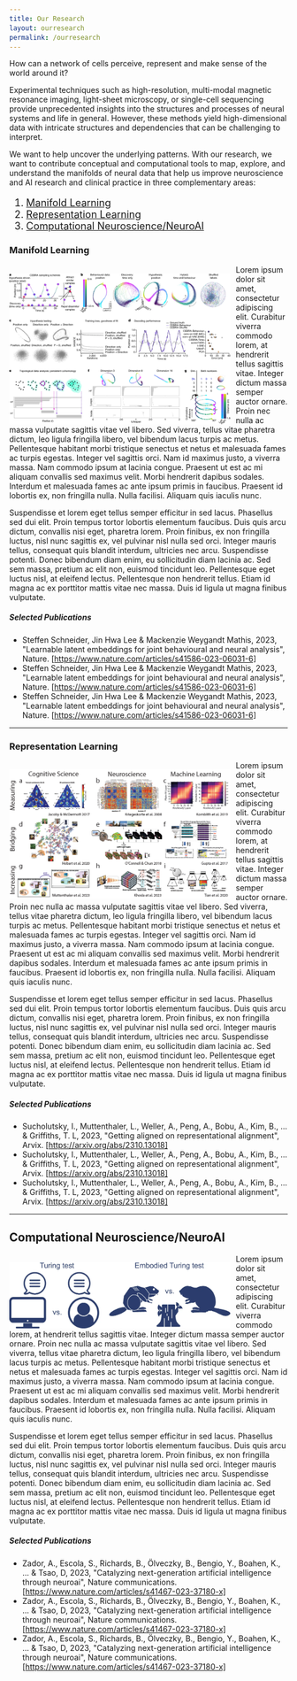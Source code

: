 ```yaml
---
title: Our Research
layout: ourresearch
permalink: /ourresearch
---
```


<style>
    /* Add this style to increase the font size of the list */
    .custom-list {
        font-size: 18px; /* Adjust the font size as needed */
    }
    .img {
        max-width: 400px;
        margin-right: 10px;
        margin-top: 15px;
        float: left;
    }
</style>

How can a network of cells perceive, represent and make sense of the world around it? 

Experimental techniques such as high-resolution, multi-modal magnetic resonance imaging, light-sheet microscopy, or single-cell sequencing provide unprecedented insights into the structures and processes of neural systems and life in general. However, these methods yield high-dimensional data with intricate structures and dependencies that can be challenging to interpret. 

We want to help uncover the underlying patterns. With our research, we want to contribute conceptual and computational tools to map, explore, and understand the manifolds of neural data that help us improve neuroscience and AI research and clinical practice in three complementary areas:

<ol class="custom-list">
    <li><a href="#manifold-learning">Manifold Learning</a></li>
    <li><a href="#representation-learning">Representation Learning</a></li>
    <li><a href="#computational-neuroscience-neuroai">Computational Neuroscience/NeuroAI</a></li>
</ol>

### Manifold Learning


<img src="/assets/images/image2.webp" alt="Manifold Learning" class="img">

Lorem ipsum dolor sit amet, consectetur adipiscing elit. Curabitur viverra commodo lorem, at hendrerit tellus sagittis vitae. Integer dictum massa semper auctor ornare. Proin nec nulla ac massa vulputate sagittis vitae vel libero. Sed viverra, tellus vitae pharetra dictum, leo ligula fringilla libero, vel bibendum lacus turpis ac metus. Pellentesque habitant morbi tristique senectus et netus et malesuada fames ac turpis egestas. Integer vel sagittis orci. Nam id maximus justo, a viverra massa. Nam commodo ipsum at lacinia congue. Praesent ut est ac mi aliquam convallis sed maximus velit. Morbi hendrerit dapibus sodales. Interdum et malesuada fames ac ante ipsum primis in faucibus. Praesent id lobortis ex, non fringilla nulla. Nulla facilisi. Aliquam quis iaculis nunc.

Suspendisse et lorem eget tellus semper efficitur in sed lacus. Phasellus sed dui elit. Proin tempus tortor lobortis elementum faucibus. Duis quis arcu dictum, convallis nisi eget, pharetra lorem. Proin finibus, ex non fringilla luctus, nisl nunc sagittis ex, vel pulvinar nisl nulla sed orci. Integer mauris tellus, consequat quis blandit interdum, ultricies nec arcu. Suspendisse potenti. Donec bibendum diam enim, eu sollicitudin diam lacinia ac. Sed sem massa, pretium ac elit non, euismod tincidunt leo. Pellentesque eget luctus nisl, at eleifend lectus. Pellentesque non hendrerit tellus. Etiam id magna ac ex porttitor mattis vitae nec massa. Duis id ligula ut magna finibus vulputate.

##### Selected Publications

- Steffen Schneider, Jin Hwa Lee & Mackenzie Weygandt Mathis, 2023, "Learnable latent embeddings for joint behavioural and neural analysis", Nature. [https://www.nature.com/articles/s41586-023-06031-6]
- Steffen Schneider, Jin Hwa Lee & Mackenzie Weygandt Mathis, 2023, "Learnable latent embeddings for joint behavioural and neural analysis", Nature. [https://www.nature.com/articles/s41586-023-06031-6]
- Steffen Schneider, Jin Hwa Lee & Mackenzie Weygandt Mathis, 2023, "Learnable latent embeddings for joint behavioural and neural analysis", Nature. [https://www.nature.com/articles/s41586-023-06031-6]

---

### Representation Learning

<img src="/assets/images/image1.PNG" alt="Manifold Learning" class="img">

Lorem ipsum dolor sit amet, consectetur adipiscing elit. Curabitur viverra commodo lorem, at hendrerit tellus sagittis vitae. Integer dictum massa semper auctor ornare. Proin nec nulla ac massa vulputate sagittis vitae vel libero. Sed viverra, tellus vitae pharetra dictum, leo ligula fringilla libero, vel bibendum lacus turpis ac metus. Pellentesque habitant morbi tristique senectus et netus et malesuada fames ac turpis egestas. Integer vel sagittis orci. Nam id maximus justo, a viverra massa. Nam commodo ipsum at lacinia congue. Praesent ut est ac mi aliquam convallis sed maximus velit. Morbi hendrerit dapibus sodales. Interdum et malesuada fames ac ante ipsum primis in faucibus. Praesent id lobortis ex, non fringilla nulla. Nulla facilisi. Aliquam quis iaculis nunc.

Suspendisse et lorem eget tellus semper efficitur in sed lacus. Phasellus sed dui elit. Proin tempus tortor lobortis elementum faucibus. Duis quis arcu dictum, convallis nisi eget, pharetra lorem. Proin finibus, ex non fringilla luctus, nisl nunc sagittis ex, vel pulvinar nisl nulla sed orci. Integer mauris tellus, consequat quis blandit interdum, ultricies nec arcu. Suspendisse potenti. Donec bibendum diam enim, eu sollicitudin diam lacinia ac. Sed sem massa, pretium ac elit non, euismod tincidunt leo. Pellentesque eget luctus nisl, at eleifend lectus. Pellentesque non hendrerit tellus. Etiam id magna ac ex porttitor mattis vitae nec massa. Duis id ligula ut magna finibus vulputate.

##### Selected Publications
- Sucholutsky, I., Muttenthaler, L., Weller, A., Peng, A., Bobu, A., Kim, B., ... & Griffiths, T. L, 2023, "Getting aligned on representational alignment", Arvix. [https://arxiv.org/abs/2310.13018]
- Sucholutsky, I., Muttenthaler, L., Weller, A., Peng, A., Bobu, A., Kim, B., ... & Griffiths, T. L, 2023, "Getting aligned on representational alignment", Arvix. [https://arxiv.org/abs/2310.13018]
- Sucholutsky, I., Muttenthaler, L., Weller, A., Peng, A., Bobu, A., Kim, B., ... & Griffiths, T. L, 2023, "Getting aligned on representational alignment", Arvix. [https://arxiv.org/abs/2310.13018]

---

## Computational Neuroscience/NeuroAI


<img src="/assets/images/image3.webp" alt="Manifold Learning" class="img">

Lorem ipsum dolor sit amet, consectetur adipiscing elit. Curabitur viverra commodo lorem, at hendrerit tellus sagittis vitae. Integer dictum massa semper auctor ornare. Proin nec nulla ac massa vulputate sagittis vitae vel libero. Sed viverra, tellus vitae pharetra dictum, leo ligula fringilla libero, vel bibendum lacus turpis ac metus. Pellentesque habitant morbi tristique senectus et netus et malesuada fames ac turpis egestas. Integer vel sagittis orci. Nam id maximus justo, a viverra massa. Nam commodo ipsum at lacinia congue. Praesent ut est ac mi aliquam convallis sed maximus velit. Morbi hendrerit dapibus sodales. Interdum et malesuada fames ac ante ipsum primis in faucibus. Praesent id lobortis ex, non fringilla nulla. Nulla facilisi. Aliquam quis iaculis nunc.

Suspendisse et lorem eget tellus semper efficitur in sed lacus. Phasellus sed dui elit. Proin tempus tortor lobortis elementum faucibus. Duis quis arcu dictum, convallis nisi eget, pharetra lorem. Proin finibus, ex non fringilla luctus, nisl nunc sagittis ex, vel pulvinar nisl nulla sed orci. Integer mauris tellus, consequat quis blandit interdum, ultricies nec arcu. Suspendisse potenti. Donec bibendum diam enim, eu sollicitudin diam lacinia ac. Sed sem massa, pretium ac elit non, euismod tincidunt leo. Pellentesque eget luctus nisl, at eleifend lectus. Pellentesque non hendrerit tellus. Etiam id magna ac ex porttitor mattis vitae nec massa. Duis id ligula ut magna finibus vulputate.

##### Selected Publications
- Zador, A., Escola, S., Richards, B., Ölveczky, B., Bengio, Y., Boahen, K., ... & Tsao, D, 2023, "Catalyzing next-generation artificial intelligence through neuroai", Nature communications. [https://www.nature.com/articles/s41467-023-37180-x]
- Zador, A., Escola, S., Richards, B., Ölveczky, B., Bengio, Y., Boahen, K., ... & Tsao, D, 2023, "Catalyzing next-generation artificial intelligence through neuroai", Nature communications. [https://www.nature.com/articles/s41467-023-37180-x]
- Zador, A., Escola, S., Richards, B., Ölveczky, B., Bengio, Y., Boahen, K., ... & Tsao, D, 2023, "Catalyzing next-generation artificial intelligence through neuroai", Nature communications. [https://www.nature.com/articles/s41467-023-37180-x]
